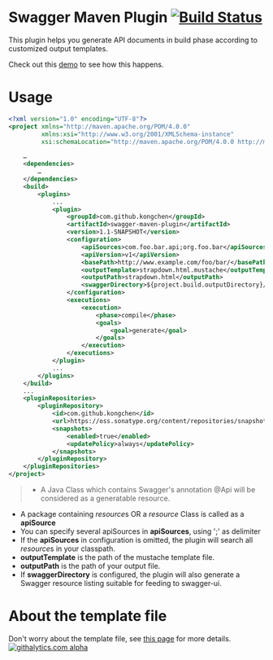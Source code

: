 # Swagger Maven Plugin [![Build Status](https://travis-ci.org/kongchen/swagger-maven-plugin.png)](https://travis-ci.org/kongchen/swagger-maven-plugin)
This plugin helps you generate API documents in build phase according to customized output templates.

Check out this [demo](https://github.com/kongchen/swagger-maven-plugin/wiki/Document-Output-Samples) to see how this happens.

# Usage

```xml
<?xml version="1.0" encoding="UTF-8"?>
<project xmlns="http://maven.apache.org/POM/4.0.0"
         xmlns:xsi="http://www.w3.org/2001/XMLSchema-instance"
         xsi:schemaLocation="http://maven.apache.org/POM/4.0.0 http://maven.apache.org/xsd/maven-4.0.0.xsd">

    …
    <dependencies>
        …
    </dependencies>
    <build>
        <plugins>
            ...
            <plugin>
                <groupId>com.github.kongchen</groupId>
                <artifactId>swagger-maven-plugin</artifactId>
                <version>1.1-SNAPSHOT</version>
                <configuration>
                    <apiSources>com.foo.bar.api;org.foo.bar</apiSources>
                    <apiVersion>v1</apiVersion>
                    <basePath>http://www.example.com/foo/bar/</basePath>
                    <outputTemplate>strapdown.html.mustache</outputTemplate>
                    <outputPath>strapdown.html</outputPath>
                    <swaggerDirectory>${project.build.outputDirectory}/apidocs/</swaggerDirectory>
                </configuration>
                <executions>
                    <execution>
                        <phase>compile</phase>
                        <goals>
                            <goal>generate</goal>
                        </goals>
                    </execution>
                </executions>
            </plugin>
            ...
        </plugins>
    </build>
    ...
    <pluginRepositories>
        <pluginRepository>
            <id>com.github.kongchen</id>
            <url>https://oss.sonatype.org/content/repositories/snapshots/</url>
            <snapshots>
                <enabled>true</enabled>
                <updatePolicy>always</updatePolicy>
            </snapshots>
        </pluginRepository>
    </pluginRepositories>
</project>
```


> - A Java Class which contains Swagger's annotation @Api will be considered as a generatable resource.
- A package containing *resource*s OR a *resource* Class is called as a **apiSource**
- You can specify several apiSources in **apiSources**, using ';' as delimiter
- If the **apiSources** in configuration is omitted, the plugin will search all *resource*s in your classpath.
- **outputTemplate** is the path of the mustache template file.
- **outputPath** is the path of your output file.
- If **swaggerDirectory** is configured, the plugin will also generate a Swagger resource listing suitable for feeding to swagger-ui.

# About the template file
Don't worry about the template file, see [this page](https://github.com/kongchen/swagger-maven-plugin/wiki/Document-Templates) for more details.
[![githalytics.com alpha](https://cruel-carlota.pagodabox.com/8e57158a366298512499affc8b585976 "githalytics.com")](http://githalytics.com/kongchen/swagger-maven-plugin)
